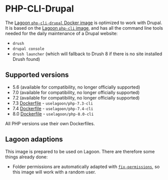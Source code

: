 # PHP-CLI-Drupal

The [Lagoon `php-cli-drupal` Docker image](https://github.com/uselagoon/lagoon-images/blob/main/images/php-cli-drupal) is optimized to work with Drupal. It is based on the [Lagoon `php-cli` image](./), and has all the command line tools needed for the daily maintenance of a Drupal website:

* `drush`
* `drupal console`
* `drush launcher` \(which will fallback to Drush 8 if there is no site installed Drush found\)

## Supported versions

* 5.6 \(available for compatibility, no longer officially supported\)
* 7.0 \(available for compatibility, no longer officially supported\)
* 7.2 \(available for compatibility, no longer officially supported\)
* 7.3 [Dockerfile](https://github.com/uselagoon/lagoon-images/blob/main/images/php-cli-drupal/7.3.Dockerfile) - `uselagoon/php-7.3-cli`
* 7.4 [Dockerfile](https://github.com/uselagoon/lagoon-images/blob/main/images/php-cli-drupal/7.4.Dockerfile) - `uselagoon/php-7.4-cli`
* 8.0 [Dockerfile](https://github.com/uselagoon/lagoon-images/blob/main/images/php-cli-drupal/8.0.Dockerfile) - `uselagoon/php-8.0-cli`

All PHP versions use their own Dockerfiles.

## Lagoon adaptions

This image is prepared to be used on Lagoon. There are therefore some things already done:

* Folder permissions are automatically adapted with [`fix-permissions`](https://github.com/sclorg/s2i-base-container/blob/master/core/root/usr/bin/fix-permissions), so this image will work with a random user.

